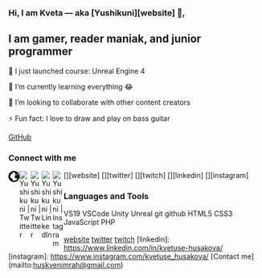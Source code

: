 ### Hi, I am Kveta — aka [Yushikuni][website]  👋,

## I am gamer, reader maniak, and junior programmer

🔭 I just launched course: Unreal Engine 4

🌱 I’m currently learning everything :joy:

👯 I’m looking to collaborate with other content creators

⚡ Fun fact: I love to draw and play on bass guitar

[GitHub](http://github.com)

### Connect with me

[<img align="left" alt="Yushikuni.com" width="22px" src="https://raw.githubusercontent.com/iconic/open-iconic/master/svg/globe.svg" />][website]
[<img align="left" alt="Yushikuni | Twitter" width="22px" src="https://cdn.jsdelivr.net/npm/simple-icons@v3/icons/twitter.svg" />][twitter]
[<img align="left" alt="Yushikuni | Twitter" width="22px" src="https://cdn.jsdelivr.net/npm/simple-icons@v3/icons/twitch.svg" />][twitch]
[<img align="left" alt="Yushikuni | LinkedIn" width="22px" src="https://cdn.jsdelivr.net/npm/simple-icons@v3/icons/linkedin.svg" />][linkedin]
[<img align="left" alt="Yushikuni | Instagram" width="22px" src="https://cdn.jsdelivr.net/npm/simple-icons@v3/icons/instagram.svg" />][instagram]

### Languages and Tools

VS19 VSCode Unity Unreal git github HTML5 CSS3 JavaScript PHP
<br/>
<br/>
[website](https://seznam.cz)
[twitter](http://twitter.com/KvetuseHusakov)
[twitch](https://www.twitch.tv/nikdo_necte_muj_nick)
[linkedin]: <https://www.linkedin.com/in/kvetuse-husakova/>
[instagram]: <https://www.instagram.com/kvetuse_husakova/>
[Contact me] (mailto:huskvenimrah@gmail.com)
